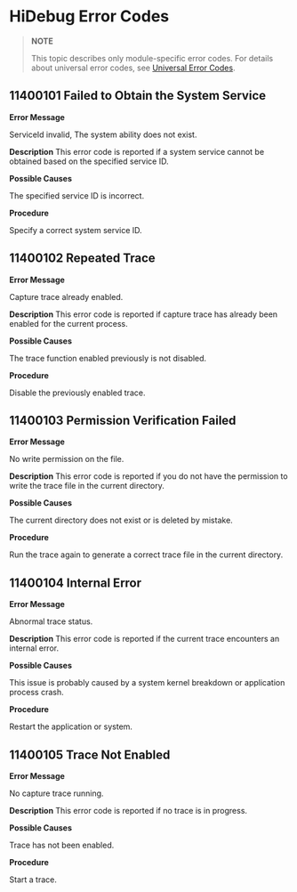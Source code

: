 # HiDebug Error Codes

> **NOTE**
>
> This topic describes only module-specific error codes. For details about universal error codes, see [Universal Error Codes](../errorcode-universal.md).

## 11400101 Failed to Obtain the System Service

**Error Message**

ServiceId invalid, The system ability does not exist.

**Description**
This error code is reported if a system service cannot be obtained based on the specified service ID.

**Possible Causes**

The specified service ID is incorrect.

**Procedure**

Specify a correct system service ID.

## 11400102 Repeated Trace

**Error Message**

Capture trace already enabled.

**Description**
This error code is reported if capture trace has already been enabled for the current process.

**Possible Causes**

The trace function enabled previously is not disabled.

**Procedure**

Disable the previously enabled trace.

## 11400103 Permission Verification Failed

**Error Message**

No write permission on the file.

**Description**
This error code is reported if you do not have the permission to write the trace file in the current directory.

**Possible Causes**

The current directory does not exist or is deleted by mistake.

**Procedure**

Run the trace again to generate a correct trace file in the current directory.

## 11400104 Internal Error

**Error Message**

Abnormal trace status.

**Description**
This error code is reported if the current trace encounters an internal error.

**Possible Causes**

This issue is probably caused by a system kernel breakdown or application process crash.

**Procedure**

Restart the application or system.

## 11400105 Trace Not Enabled

**Error Message**

No capture trace running.

**Description**
This error code is reported if no trace is in progress.

**Possible Causes**

Trace has not been enabled.

**Procedure**

Start a trace.
